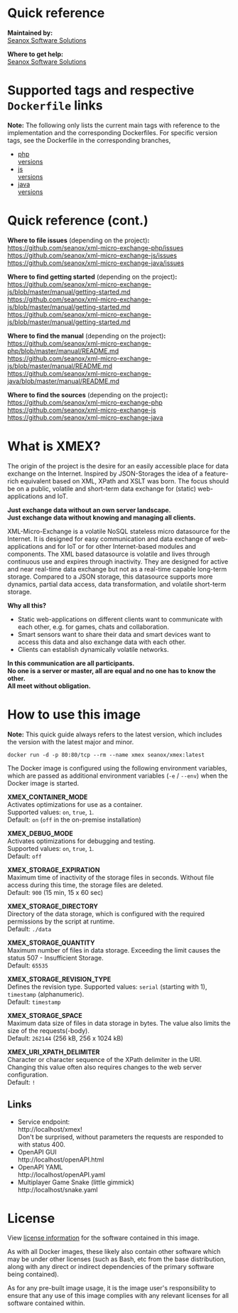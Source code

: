 # Quick reference

__Maintained by:__  
[Seanox Software Solutions](https://seanox.com)

__Where to get help:__  
[Seanox Software Solutions](https://seanox.com/contact)


# Supported tags and respective `Dockerfile` links

__Note:__ The following only lists the current main tags with reference to the
implementation and the corresponding Dockerfiles. For specific version tags, see
the Dockerfile in the corresponding branches,

- [php](https://github.com/seanox/xml-micro-exchange-php/blob/master/Dockerfile)  
  [versions](https://github.com/seanox/xml-micro-exchange-php/tags)
- [js](https://github.com/seanox/xml-micro-exchange-js/blob/master/Dockerfile)  
  [versions](https://github.com/seanox/xml-micro-exchange-js/tags)
- [java](https://github.com/seanox/xml-micro-exchange-java/blob/master/Dockerfile)  
  [versions](https://github.com/seanox/xml-micro-exchange-java/tags)


# Quick reference (cont.)

__Where to file issues__ (depending on the project)__:__  
https://github.com/seanox/xml-micro-exchange-php/issues  
https://github.com/seanox/xml-micro-exchange-js/issues  
https://github.com/seanox/xml-micro-exchange-java/issues

__Where to find getting started__ (depending on the project)__:__  
https://github.com/seanox/xml-micro-exchange-js/blob/master/manual/getting-started.md  
https://github.com/seanox/xml-micro-exchange-js/blob/master/manual/getting-started.md  
https://github.com/seanox/xml-micro-exchange-js/blob/master/manual/getting-started.md

__Where to find the manual__ (depending on the project)__:__  
https://github.com/seanox/xml-micro-exchange-php/blob/master/manual/README.md  
https://github.com/seanox/xml-micro-exchange-js/blob/master/manual/README.md  
https://github.com/seanox/xml-micro-exchange-java/blob/master/manual/README.md

__Where to find the sources__ (depending on the project)__:__  
https://github.com/seanox/xml-micro-exchange-php  
https://github.com/seanox/xml-micro-exchange-js  
https://github.com/seanox/xml-micro-exchange-java


# What is XMEX?

The origin of the project is the desire for an easily accessible place for data
exchange on the Internet. Inspired by JSON-Storages the idea of a feature-rich
equivalent based on XML, XPath and XSLT was born. The focus should be on a
public, volatile and short-term data exchange for (static) web-applications and
IoT.

__Just exchange data without an own server landscape.__  
__Just exchange data without knowing and managing all clients.__

XML-Micro-Exchange is a volatile NoSQL stateless micro datasource for the
Internet. It is designed for easy communication and data exchange of
web-applications and for IoT or for other Internet-based modules and
components. The XML based datasource is volatile and lives through continuous
use and expires through inactivity. They are designed for active and near
real-time data exchange but not as a real-time capable long-term storage.
Compared to a JSON storage, this datasource supports more dynamics, partial
data access, data transformation, and volatile short-term storage.

__Why all this?__

- Static web-applications on different clients want to communicate with each
  other, e.g. for games, chats and collaboration.
- Smart sensors want to share their data and smart devices want to access this
  data and also exchange data with each other.
- Clients can establish dynamically volatile networks.

__In this communication are all participants.__  
__No one is a server or master, all are equal and no one has to know the other.__  
__All meet without obligation.__


# How to use this image

__Note:__ This quick guide always refers to the latest version, which includes
the version with the latest major and minor.

```
docker run -d -p 80:80/tcp --rm --name xmex seanox/xmex:latest
```

The Docker image is configured using the following environment variables, which
are passed as additional environment variables (`-e` / `--env`) when the Docker
image is started.

__XMEX_CONTAINER_MODE__  
Activates optimizations for use as a container.  
Supported values: `on`, `true`, `1`.  
Default: `on` (`off` in the on-premise installation)

__XMEX_DEBUG_MODE__  
Activates optimizations for debugging and testing.  
Supported values: `on`, `true`, `1`.  
Default: `off`

__XMEX_STORAGE_EXPIRATION__  
Maximum time of inactivity of the storage files in seconds. Without file access
during this time, the storage files are deleted.  
Default: `900` (15 min, 15 x 60 sec)

__XMEX_STORAGE_DIRECTORY__  
Directory of the data storage, which is configured with the required permissions
by the script at runtime.  
Default: `./data`

__XMEX_STORAGE_QUANTITY__  
Maximum number of files in data storage. Exceeding the limit causes the status
507 - Insufficient Storage.  
Default: `65535`

__XMEX_STORAGE_REVISION_TYPE__  
Defines the revision type. Supported values: `serial` (starting with 1),
`timestamp` (alphanumeric).  
Default: `timestamp`

__XMEX_STORAGE_SPACE__  
Maximum data size of files in data storage in bytes. The value also limits the
size of the requests(-body).  
Default: `262144` (256 kB, 256 x 1024 kB)

__XMEX_URI_XPATH_DELIMITER__  
Character or character sequence of the XPath delimiter in the URI. Changing this
value often also requires changes to the web server configuration.  
Default: `!`

## Links
- Service endpoint:  
  http://localhost/xmex!  
  Don't be surprised, without parameters the requests are responded to with
  status 400.
- OpenAPI GUI  
  http://localhost/openAPI.html
- OpenAPI YAML  
  http://localhost/openAPI.yaml
- Multiplayer Game Snake (little gimmick)  
  http://localhost/snake.yaml


# License

View [license information](
https://github.com/seanox/xml-micro-exchange-php/blob/master/LICENSE) for
the software contained in this image.

As with all Docker images, these likely also contain other software which may be
under other licenses (such as Bash, etc from the base distribution, along with
any direct or indirect dependencies of the primary software being contained).

As for any pre-built image usage, it is the image user's responsibility to
ensure that any use of this image complies with any relevant licenses for all
software contained within.
